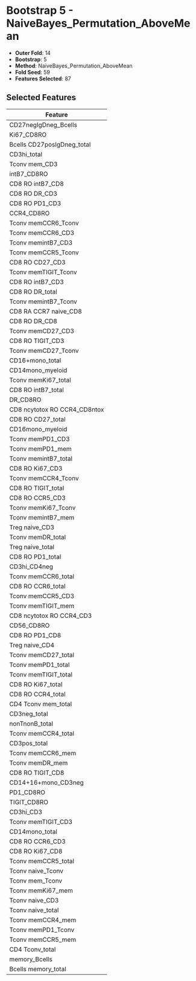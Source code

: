 # Bootstrap 5 - NaiveBayes_Permutation_AboveMean

- **Outer Fold**: 14
- **Bootstrap**: 5
- **Method**: NaiveBayes_Permutation_AboveMean
- **Fold Seed**: 59
- **Features Selected**: 87

## Selected Features

| Feature |
|---------|
| CD27negIgDneg_Bcells |
| Ki67_CD8RO |
| Bcells CD27posIgDneg_total |
| CD3hi_total |
| Tconv mem_CD3 |
| intB7_CD8RO |
| CD8 RO intB7_CD8 |
| CD8 RO DR_CD3 |
| CD8 RO PD1_CD3 |
| CCR4_CD8RO |
| Tconv memCCR6_Tconv |
| Tconv memCCR6_CD3 |
| Tconv memintB7_CD3 |
| Tconv memCCR5_Tconv |
| CD8 RO CD27_CD3 |
| Tconv memTIGIT_Tconv |
| CD8 RO intB7_CD3 |
| CD8 RO DR_total |
| Tconv memintB7_Tconv |
| CD8 RA CCR7 naive_CD8 |
| CD8 RO DR_CD8 |
| Tconv memCD27_CD3 |
| CD8 RO TIGIT_CD3 |
| Tconv memCD27_Tconv |
| CD16+mono_total |
| CD14mono_myeloid |
| Tconv memKi67_total |
| CD8 RO intB7_total |
| DR_CD8RO |
| CD8 ncytotox RO CCR4_CD8ntox |
| CD8 RO CD27_total |
| CD16mono_myeloid |
| Tconv memPD1_CD3 |
| Tconv memPD1_mem |
| Tconv memintB7_total |
| CD8  RO Ki67_CD3 |
| Tconv memCCR4_Tconv |
| CD8 RO TIGIT_total |
| CD8 RO CCR5_CD3 |
| Tconv memKi67_Tconv |
| Tconv memintB7_mem |
| Treg naive_CD3 |
| Tconv memDR_total |
| Treg naive_total |
| CD8 RO PD1_total |
| CD3hi_CD4neg |
| Tconv memCCR6_total |
| CD8 RO CCR6_total |
| Tconv memCCR5_CD3 |
| Tconv memTIGIT_mem |
| CD8 ncytotox RO CCR4_CD3 |
| CD56_CD8RO |
| CD8 RO PD1_CD8 |
| Treg naive_CD4 |
| Tconv memCD27_total |
| Tconv memPD1_total |
| Tconv memTIGIT_total |
| CD8 RO Ki67_total |
| CD8 RO CCR4_total |
| CD4 Tconv mem_total |
| CD3neg_total |
| nonTnonB_total |
| Tconv memCCR4_total |
| CD3pos_total |
| Tconv memCCR6_mem |
| Tconv memDR_mem |
| CD8 RO TIGIT_CD8 |
| CD14+16+mono_CD3neg |
| PD1_CD8RO |
| TIGIT_CD8RO |
| CD3hi_CD3 |
| Tconv memTIGIT_CD3 |
| CD14mono_total |
| CD8 RO CCR6_CD3 |
| CD8 RO Ki67_CD8 |
| Tconv memCCR5_total |
| Tconv naive_Tconv |
| Tconv mem_Tconv |
| Tconv memKi67_mem |
| Tconv naive_CD3 |
| Tconv naive_total |
| Tconv memCCR4_mem |
| Tconv memPD1_Tconv |
| Tconv memCCR5_mem |
| CD4 Tconv_total |
| memory_Bcells |
| Bcells memory_total |
